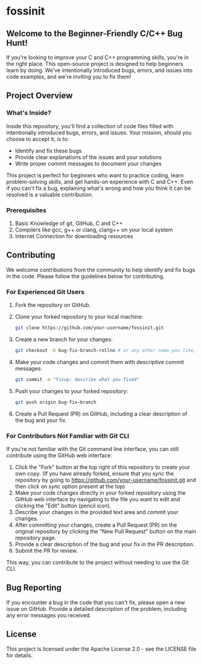 # fossinit

## Welcome to the Beginner-Friendly C/C++ Bug Hunt!

If you're looking to improve your C and C++ programming skills, you're in the right place. This open-source project is designed to help beginners learn by doing. We've intentionally introduced bugs, errors, and issues into code examples, and we're inviting you to fix them!

## Project Overview

### What's Inside?

Inside this repository, you'll find a collection of code files filled with intentionally introduced bugs, errors, and issues. Your mission, should you choose to accept it, is to:

- Identify and fix these bugs
- Provide clear explanations of the issues and your solutions
- Write proper commit messages to document your changes

This project is perfect for beginners who want to practice coding, learn problem-solving skills, and get hands-on experience with C and C++. Even if you can't fix a bug, explaining what's wrong and how you think it can be resolved is a valuable contribution.

### Prerequisites
1. Basic Knowledge of git, GitHub, C and C++
2. Compilers like gcc, g++ or clang, clang++ on your local system
3. Internet Connection for downloading resources


## Contributing

We welcome contributions from the community to help identify and fix bugs in the code. Please follow the guidelines below for contributing.

### For Experienced Git Users

1. Fork the repository on GitHub.
2. Clone your forked repository to your local machine:

   ```bash
   git clone https://github.com/your-username/fossinit.git
   ```

3. Create a new branch for your changes:

    ```bash
    git checkout -b bug-fix-branch-rollno # or any other name you like, but relevant
    ```
    
4. Make your code changes and commit them with descriptive commit messages:

    ```bash
    git commit -m "fixup: describe what you fixed"
    ```

5. Push your changes to your forked repository:

    ```bash
    git push origin bug-fix-branch
    ```

6. Create a Pull Request (PR) on GitHub, including a clear description of the bug and your fix.

### For Contributors Not Familiar with Git CLI

If you're not familiar with the Git command line interface, you can still contribute using the GitHub web interface:

1. Click the "Fork" button at the top right of this repository to create your own copy. (If you have already forked, ensure that you sync the repository by going to  https://github.com/your-username/fossinit.git and then click on *sync* option present at the top)
2. Make your code changes directly in your forked repository using the GitHub web interface by navigating to the file you want to edit and clicking the "Edit" button (pencil icon).
3. Describe your changes in the provided text area and commit your changes.
4. After committing your changes, create a Pull Request (PR) on the original repository by clicking the "New Pull Request" button on the main repository page.
5. Provide a clear description of the bug and your fix in the PR description.
6. Submit the PR for review.

This way, you can contribute to the project without needing to use the Git CLI.

## Bug Reporting

If you encounter a bug in the code that you can't fix, please open a new issue on GitHub. Provide a detailed description of the problem, including any error messages you received.

## License
This project is licensed under the Apache License 2.0 - see the LICENSE file for details.
